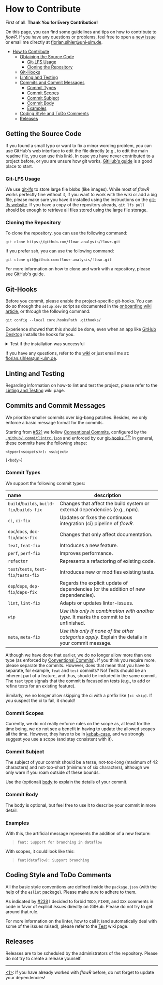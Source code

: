 # How to Contribute

First of all: **Thank You for Every Contribution!**

On this page, you can find some guidelines and tips on how to contribute to *flowR*. If you have any questions or
problems, feel free to open a [new issue](https://github.com/flowr-analysis/flowr/issues/new/choose) or email me
directly at <florian.sihler@uni-ulm.de>.

- [How to Contribute](#how-to-contribute)
    - [Obtaining the Source Code](#obtaining-the-source-code)
        - [Git-LFS Usage](#git-lfs-usage)
        - [Cloning the Repository](#cloning-the-repository)
    - [Git-Hooks](#git-hooks)
    - [Linting and Testing](#linting-and-testing)
    - [Commits and Commit Messages](#commits-and-commit-messages)
        - [Commit Types](#commit-types)
        - [Commit Scopes](#commit-scopes)
        - [Commit Subject](#commit-subject)
        - [Commit Body](#commit-body)
        - [Examples](#examples)
    - [Coding Style and ToDo Comments](#coding-style-and-todo-comments)
    - [Releases](#releases)

## Getting the Source Code

If you found a small typo or want to fix a minor wording problem,
you can use GitHub's web interface to edit the file directly (e.g., to edit the main readme file, you can
use [this link](https://github.com/flowr-analysis/flowr/edit/main/README.md)).
In case you have never contributed to a project before, or you are unsure how git works, [GitHub's guide][github-guide]
is a good place to start.

### Git-LFS Usage

We use [git-lfs](https://git-lfs.github.com/) to store large file blobs (like images). While most of *flowR* works
perfectly fine without it, if you want to work with the wiki or add a big file, please make sure you have it installed
using the instructions on the [git-lfs website](https://git-lfs.com/).
If you have a copy of the repository already, `git lfs pull` should be enough to retrieve all files stored using the
large file storage.

### Cloning the Repository

To clone the repository, you can use the following command:

```shell
git clone https://github.com/flowr-analysis/flowr.git
```

If you prefer ssh, you can use the following command:

```shell
git clone git@github.com:flowr-analysis/flowr.git
```

For more information on how to clone and work with a repository, please see [GitHub's guide][github-guide].

## Git-Hooks

Before you commit, please enable the project-specific git-hooks. You can do so through the `setup:dev` script as documented in the [onboarding wiki article](https://github.com/flowr-analysis/flowr/wiki/Onboarding), or through the following command:

```shell
git config --local core.hooksPath .githooks/
```

Experience showed that this should be done,
even when an app like [GitHub Desktop](https://desktop.github.com/) installs the hooks for you.

<details>
<summary> Test if the installation was successful </summary>

After running the command, try the fulling dry run of a push to see if the hooks are working:

```shell
git push --dry-run
```

The output should be either an error that `npm` could not be found (if you have not set up that yet),
or something like this (it can be that there is an initial copy stage if the working tree is deemed to be unclean):

```text
Linting project (local mode)...

> flowr@1.3.1 lint-local
> npm run lint -- --rule "no-warning-comments: off"

...
```

</details>

If you have any questions, refer to the [wiki](https://github.com/flowr-analysis/flowr/wiki) or just email me
at: <florian.sihler@uni-ulm.de>.

## Linting and Testing

Regarding information on how-to lint and test the project,
please refer to the [Linting and Testing](https://github.com/flowr-analysis/flowr/wiki/Linting-and-Testing) wiki page.

## Commits and Commit Messages

We prioritize smaller commits over big-bang patches. Besides, we only enforce a basic message format for the commits.

Starting from [#521](https://github.com/flowr-analysis/flowr/pull/521) we
follow [Conventional Commits](https://www.conventionalcommits.org/en/v1.0.0/),
configured by the [
`.github/.commitlintrc.json`](https://github.com/flowr-analysis/flowr/blob/main/.github/.commitlintrc.json)
and enforced by our [git-hooks](#git-hooks).<a href="#note1" id="note1ref"><sup>&lt;1&gt;</sup></a>
In general, these commits have the following shape:

```text
<type>(<scope(s)>): <subject>

[<body>]
```

### Commit Types

We support the following commit types:

| name                                       | description                                                                                        |
|:-------------------------------------------|----------------------------------------------------------------------------------------------------|
| `build`/`builds`, `build-fix`/`builds-fix` | Changes that affect the build system or external dependencies (e.g., npm).                         |
| `ci`, `ci-fix`                             | Updates or fixes the continuous integration (ci) pipeline of *flowR*.                              |
| `doc`/`docs`, `doc-fix`/`docs-fix`         | Changes that only affect documentation.                                                            |
| `feat`, `feat-fix`                         | Introduces a new feature.                                                                          |
| `perf`, `perf-fix`                         | Improves performance.                                                                              |
| `refactor`                                 | Represents a refactoring of existing code.                                                         |
| `test`/`tests`, `test-fix`/`tests-fix`     | Introduces new or modifies existing tests.                                                         |
| `dep`/`deps`, `dep-fix`/`deps-fix`         | Regards the explicit update of dependencies (or the addition of new dependencies).                 |
| `lint`, `lint-fix`                         | Adapts or updates linter-issues.                                                                   |
| `wip`                                      | *Use this only in combination with another type*. It marks the commit to be unfinished.            |
| `meta`, `meta-fix`                         | *Use this only if none of the other categories apply*. Explain the details in your commit message. |

Although we have done that earlier, we do no longer allow more than one type (as enforced
by [Conventional Commits](https://www.conventionalcommits.org/en/v1.0.0/)).
If you think you require more, please separate the commits. 
However, does that mean that you have to separate, for example, `feat` and `test` commits? No!
Tests should be an inherent part of a feature, and thus, should be included in the same commit. The `test` type signals
that the commit is focused on tests (e.g., to add or refine tests for an existing feature).

Similarly, we no longer allow skipping the ci with a prefix like `[ci skip]`. If you suspect the ci to fail, it should!

### Commit Scopes

Currently, we do not really enforce rules on the scope as, at least for the time being, we do not see a benefit in having
to update the allowed scopes all the time. However, they have to be
in [kebab-case](https://www.theserverside.com/definition/Kebab-case), and we strongly suggest you use a scope (and stay
consistent with it).

### Commit Subject

The subject of your commit should be a terse, not-too-long (maximum of 42 characters) and not-too-short 
(minimum of six characters), although we only warn if you roam outside of these bounds.

Use the (optional) [body](#commit-body) to explain the details of your commit.

### Commit Body

The body is optional, but feel free to use it to describe your commit in more detail.

### Examples

With this, the artificial message represents the addition of a new feature:

> `feat: Support for branching in dataflow`

With scopes, it could look like this:

> `feat(dataflow): Support branching`

## Coding Style and ToDo Comments

All the basic style conventions are defined inside the `package.json` (with the help of the `eslint` package). Please
make sure to adhere to them.

As indicated by [#238](https://github.com/flowr-analysis/flowr/issues/238) I decided to forbid `TODO`, `FIXME`, and `XXX` comments in code in favor of explicit *issues* directly on GitHub.
Please do not try to get around that rule.

For more information on the linter, how to call it (and automatically deal with some of the issues raised),
please refer to the [Test](https://github.com/flowr-analysis/flowr/wiki/Linting-and-Testing) wiki page.

## Releases

Releases are to be scheduled by the administrators of the repository. Please do not try to create a release yourself.

-----
<a id="note1" href="#note1ref">&lt;1&gt;</a>: If you have already worked with *flowR* before, do not forget to update
your dependencies!

[github-guide]: https://docs.github.com/en/get-started/exploring-projects-on-github/contributing-to-a-project
